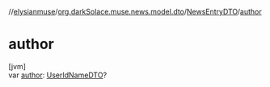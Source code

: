 //[elysianmuse](../../../index.md)/[org.darkSolace.muse.news.model.dto](../index.md)/[NewsEntryDTO](index.md)/[author](author.md)

# author

[jvm]\
var [author](author.md): [UserIdNameDTO](../../org.darkSolace.muse.user.model.dto/-user-id-name-d-t-o/index.md)?
